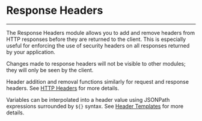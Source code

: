 # Response Headers

---

The Response Headers module allows you to add and remove headers from HTTP responses before they are returned to the client. This is especially useful for enforcing the use of security headers on all responses returned by your application.

Changes made to response headers will not be visible to other modules; they will only be seen by the client.

Header addition and removal functions similarly for request and response headers. See [HTTP Headers](/docs/cloud-edge/http-header-templates) for more details.

Variables can be interpolated into a header value using JSONPath expressions surrounded by `${}` syntax. See [Header Templates](/docs/cloud-edge/http-header-templates) for more details.
